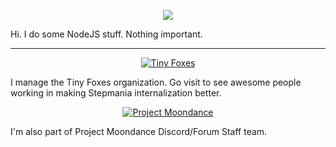 

<p align="center">
  <img src="https://cdn.discordapp.com/emojis/317871174266912768.png" style="max-width:100%;">
</p>

Hi. I do some NodeJS stuff. Nothing important.

----

<p align="center">
  <a target="_blank" href="https://github.com/Tiny-Foxes">
    <img alt="Tiny Foxes" src="https://avatars3.githubusercontent.com/u/66173034?s=200&v=4" style="max-width:100%;">
  </a>
</p>

I manage the Tiny Foxes organization. Go visit to see awesome people working in making Stepmania internalization better.

<p align="center">
  <a target="_blank" href="https://discord.gg/3DgsbSg">
    <img alt="Project Moondance" src="https://projectmoon.dance/themes/moondance/assets/images/icon.png" style="max-width:100%;">
  </a>
</p>

I'm also part of Project Moondance Discord/Forum Staff team.

<!--
**moruzerinho6/moruzerinho6** is a ✨ _special_ ✨ repository because its `README.md` (this file) appears on your GitHub profile.

Here are some ideas to get you started:

- 🔭 I’m currently working on ...
- 🌱 I’m currently learning ...
- 👯 I’m looking to collaborate on ...
- 🤔 I’m looking for help with ...
- 💬 Ask me about ...
- 📫 How to reach me: ...
- 😄 Pronouns: ...
- ⚡ Fun fact: ...
-->
